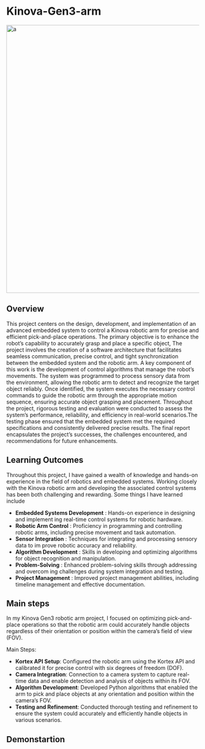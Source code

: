 # Kinova-Gen3-arm
<img width="700" alt="a"  src="https://github.com/user-attachments/assets/747278b6-6537-4730-bc37-6c725ca848dc">

 ## Overview

 This project centers on the design, development, and implementation of an advanced embedded system to control a Kinova robotic arm for precise and efficient pick-and-place  operations. The primary objective is to enhance the robot’s capability to accurately grasp
 and place a specific object, The project involves the creation of a software architecture that
 facilitates seamless communication, precise control, and tight synchronization between the
 embedded system and the robotic arm.
 A key component of this work is the development of control algorithms that manage
 the robot’s movements. The system was programmed to process sensory data from the
 environment, allowing the robotic arm to detect and recognize the target object reliably.
 Once identified, the system executes the necessary control commands to guide the robotic
 arm through the appropriate motion sequence, ensuring accurate object grasping and
 placement. Throughout the project, rigorous testing and evaluation were conducted to
 assess the system’s performance, reliability, and efficiency in real-world scenarios.The
 testing phase ensured that the embedded system met the required specifications and
 consistently delivered precise results.
 The final report encapsulates the project’s successes, the challenges encountered, and
 recommendations for future enhancements.

 ## Learning Outcomes
 Throughout this project, I have gained a wealth of knowledge and hands-on experience in
 the field of robotics and embedded systems. Working closely with the Kinova robotic arm and developing the associated control systems has been both challenging and rewarding.
 Some things I have learned include
 - **Embedded Systems Development** : Hands-on experience in designing and implement
ing real-time control systems for robotic hardware.
 - **Robotic Arm Control** : Proficiency in programming and controlling robotic arms,
 including precise movement and task automation.
- **Sensor Integration** : Techniques for integrating and processing sensory data to im
prove robotic accuracy and reliability.
- **Algorithm Development** : Skills in developing and optimizing algorithms for object
 recognition and manipulation.
- **Problem-Solving** : Enhanced problem-solving skills through addressing and overcom
ing challenges during system integration and testing.
- **Project Management** : Improved project management abilities, including timeline
 management and effective documentation.

## Main steps 

In my Kinova Gen3 robotic arm project, I focused on optimizing pick-and-place operations so that the robotic arm could accurately handle objects regardless of their orientation or position within the camera’s field of view (FOV).

Main Steps:

- **Kortex API Setup**: Configured the robotic arm using the Kortex API and calibrated it for precise control with six degrees of freedom (DOF).
- **Camera Integration**: Connection to a camera system to capture real-time data and enable detection and analysis of objects within its FOV.
- **Algorithm Development**: Developed Python algorithms that enabled the arm to pick and place objects at any orientation and position within the camera’s FOV.
- **Testing and Refinement**: Conducted thorough testing and refinement to ensure the system could accurately and efficiently handle objects in various scenarios.

## Demonstartion

